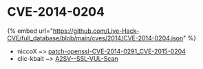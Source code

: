 # CVE-2014-0204
{% embed url="https://github.com/Live-Hack-CVE/full_database/blob/main/cves/2014/CVE-2014-0204.json" %}

* niccoX ~> [patch-openssl-CVE-2014-0291_CVE-2015-0204](https://www.alice-snow.ru/2014/database/cve-2014-0204/patch-openssl-cve-2014-0291_cve-2015-0204-niccox)
* clic-kbait ~> [A2SV--SSL-VUL-Scan](https://www.alice-snow.ru/2014/database/cve-2014-0204/a2sv--ssl-vul-scan-clic-kbait)